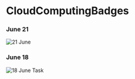 # CloudComputingBadges

### June 21
![21 June](https://user-images.githubusercontent.com/39994054/122779384-6fc04e00-d2cb-11eb-828c-7a1dbec4f848.PNG)



### June 18
![18 June Task](https://user-images.githubusercontent.com/39994054/122568654-9bdb9500-d067-11eb-9036-ae28eea7d518.png)
